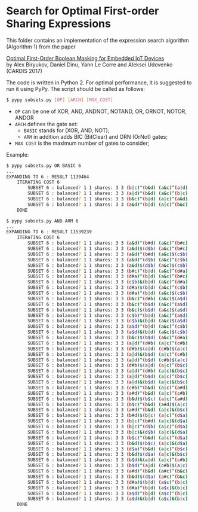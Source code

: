 # Search for Optimal First-order Sharing Expressions

This folder contains an implementation of the expression search algorithm (Algorithm 1) from the paper

[Optimal First-Order Boolean Masking for Embedded IoT Devices](https://link.springer.com/chapter/10.1007/978-3-319-75208-2_2) \
by Alex Biryukov, Daniel Dinu, Yann Le Corre and Aleksei Udovenko (CARDIS 2017)

The code is written in Python 2. For optimal performance, it is suggested to run it using PyPy. The script should be called as follows:

```bash
$ pypy subsets.py [OP] [ARCH] [MAX_COST]
```

- `OP` can be one of XOR, AND, ANDNOT, NOTAND, OR, ORNOT, NOTOR, ANDOR
- `ARCH` defines the gate set:
    - `BASIC`  stands for (XOR, AND, NOT);
    - `ARM` in addition adds BIC (BitClear) and ORN (OrNot) gates;
- `MAX COST` is the maximum number of gates to consider;

Example:
``` bash
$ pypy subsets.py OR BASIC 6
...
EXPANDING TO 6 : RESULT 1139464
    ITERATING COST 6
        SUBSET 6 : balanced? 1 1 shares: 3 3 (b|c)^(b&d) (a&c)^(a|d)
        SUBSET 6 : balanced? 1 1 shares: 3 3 (a|d)^(b&d) (a&c)^(b|c)
        SUBSET 6 : balanced? 1 1 shares: 3 3 (b&c)^(b|d) (a|c)^(a&d)
        SUBSET 6 : balanced? 1 1 shares: 3 3 (a&d)^(b|d) (a|c)^(b&c)
    DONE

$ pypy subsets.py AND ARM 6
...
EXPANDING TO 6 : RESULT 11539239
    ITERATING COST 6
        SUBSET 6 : balanced? 1 1 shares: 3 3 (a&d)^(b#d) (a&c)^(b#c)
        SUBSET 6 : balanced? 1 1 shares: 3 3 (a&d)$(d$b) (a&c)^(b#c)
        SUBSET 6 : balanced? 1 1 shares: 3 3 (a&d)^(b#d) (a&c)$(c$b)
        SUBSET 6 : balanced? 1 1 shares: 3 3 (a&d)^(d$b) (a&c)^(c$b)
        SUBSET 6 : balanced? 1 1 shares: 3 3 (a&d)$(d$b) (a&c)$(c$b)
        SUBSET 6 : balanced? 1 1 shares: 3 3 (b#c)^(b|d) (a&c)^(d#a)
        SUBSET 6 : balanced? 1 1 shares: 3 3 (d#a)^(b|d) (a&c)^(b#c)
        SUBSET 6 : balanced? 1 1 shares: 3 3 (c$b)&(b|d) (a&c)^(d#a)
        SUBSET 6 : balanced? 1 1 shares: 3 3 (d#a)$(b|d) (a&c)^(c$b)
        SUBSET 6 : balanced? 1 1 shares: 3 3 (d#a)^(b|d) (a&c)$(c$b)
        SUBSET 6 : balanced? 1 1 shares: 3 3 (b&c)^(d#b) (a&c)$(a$d)
        SUBSET 6 : balanced? 1 1 shares: 3 3 (b&c)^(b$d) (a&c)^(a$d)
        SUBSET 6 : balanced? 1 1 shares: 3 3 (b&c)$(b$d) (a&c)$(a$d)
        SUBSET 6 : balanced? 1 1 shares: 3 3 (c$b)^(b|d) (a&c)^(a$d)
        SUBSET 6 : balanced? 1 1 shares: 3 3 (c$b)&(b|d) (a&c)$(a$d)
        SUBSET 6 : balanced? 1 1 shares: 3 3 (a$d)^(b|d) (a&c)^(c$b)
        SUBSET 6 : balanced? 1 1 shares: 3 3 (a$d)&(b|d) (a&c)$(c$b)
        SUBSET 6 : balanced? 1 1 shares: 3 3 (b&c)$(b$d) (a&c)^(d#a)
        SUBSET 6 : balanced? 1 1 shares: 3 3 (a|d)^(d#b) (a|c)^(c#b)
        SUBSET 6 : balanced? 1 1 shares: 3 3 (d#b)$(a|d) (c#b)$(a|c)
        SUBSET 6 : balanced? 1 1 shares: 3 3 (a|d)&(b$d) (a|c)^(c#b)
        SUBSET 6 : balanced? 1 1 shares: 3 3 (a|d)^(b$d) (c#b)$(a|c)
        SUBSET 6 : balanced? 1 1 shares: 3 3 (d#b)$(a|d) (a|c)^(b$c)
        SUBSET 6 : balanced? 1 1 shares: 3 3 (a|d)^(d#b) (a|c)&(b$c)
        SUBSET 6 : balanced? 1 1 shares: 3 3 (a|d)^(b$d) (a|c)^(b$c)
        SUBSET 6 : balanced? 1 1 shares: 3 3 (a|d)&(b$d) (a|c)&(b$c)
        SUBSET 6 : balanced? 1 1 shares: 3 3 (c#b)^(b&d) (a|c)^(a#d)
        SUBSET 6 : balanced? 1 1 shares: 3 3 (a#d)^(b&d) (a|c)^(c#b)
        SUBSET 6 : balanced? 1 1 shares: 3 3 (b&d)$(b$c) (a|c)^(a#d)
        SUBSET 6 : balanced? 1 1 shares: 3 3 (b$c)^(b&d) (a#d)$(a|c)
        SUBSET 6 : balanced? 1 1 shares: 3 3 (a#d)^(b&d) (a|c)&(b$c)
        SUBSET 6 : balanced? 1 1 shares: 3 3 (b#d)$(b|c) (a|c)^(d$a)
        SUBSET 6 : balanced? 1 1 shares: 3 3 (b|c)^(b#d) (a|c)&(d$a)
        SUBSET 6 : balanced? 1 1 shares: 3 3 (b|c)^(d$b) (a|c)^(d$a)
        SUBSET 6 : balanced? 1 1 shares: 3 3 (b|c)&(d$b) (a|c)&(d$a)
        SUBSET 6 : balanced? 1 1 shares: 3 3 (b$c)^(b&d) (a|c)^(d$a)
        SUBSET 6 : balanced? 1 1 shares: 3 3 (b&d)$(b$c) (a|c)&(d$a)
        SUBSET 6 : balanced? 1 1 shares: 3 3 (d$a)^(b&d) (a|c)^(b$c)
        SUBSET 6 : balanced? 1 1 shares: 3 3 (b&d)$(d$a) (a|c)&(b$c)
        SUBSET 6 : balanced? 1 1 shares: 3 3 (b$d)&(a|d) (a|c)^(c#b)
        SUBSET 6 : balanced? 1 1 shares: 3 3 (b$d)^(a|d) (c#b)$(a|c)
        SUBSET 6 : balanced? 1 1 shares: 3 3 (a#d)^(b&d) (a#c)^(b&c)
        SUBSET 6 : balanced? 1 1 shares: 3 3 (b&d)$(d$a) (a#c)^(b&c)
        SUBSET 6 : balanced? 1 1 shares: 3 3 (d#a)$(b|d) (a$c)^(b|c)
        SUBSET 6 : balanced? 1 1 shares: 3 3 (d#a)^(b|d) (a$c)&(b|c)
        SUBSET 6 : balanced? 1 1 shares: 3 3 (a$d)^(b|d) (a$c)^(b|c)
        SUBSET 6 : balanced? 1 1 shares: 3 3 (a$d)&(b|d) (a$c)&(b|c)
    DONE
```
